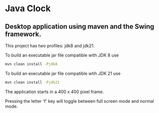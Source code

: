 # Java Clock
## Desktop application using maven and the Swing framework.

This project has two profiles: jdk8 and jdk21.

To build an executable jar file compatible with JDK 8 use
```bash
mvn clean install -Pjdk8
```

To build an executable jar file compatible wtih JDK 21 use
```bash
mvn clean install -Pjdk21
```
The application starts in a 400 x 400 pixel frame.

Pressing the letter 'f' key will toggle between full screen mode and normal mode.
